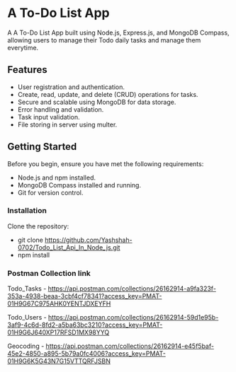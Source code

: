 # A To-Do List App
A A To-Do List App built using Node.js, Express.js, and MongoDB Compass, allowing users to manage their Todo daily tasks and manage them everytime.

## Features

- User registration and authentication.
- Create, read, update, and delete (CRUD) operations for tasks.
- Secure and scalable using MongoDB for data storage.
- Error handling and validation.
- Task input validation.
- File storing in server using multer.

## Getting Started

Before you begin, ensure you have met the following requirements:

- Node.js and npm installed.
- MongoDB Compass installed and running.
- Git for version control.

### Installation

Clone the repository:

- git clone https://github.com/Yashshah-0702/Todo_List_Api_In_Node_js.git
- npm install

### Postman Collection link

Todo_Tasks - https://api.postman.com/collections/26162914-a9fa323f-353a-4938-beaa-3cbf4cf78341?access_key=PMAT-01H9G67C975AHK0YENTJDXEYFH

Todo_Users - https://api.postman.com/collections/26162914-59d1e95b-3af9-4c6d-8fd2-a5ba63bc3210?access_key=PMAT-01H9G6J640XP17RFSD1MX98YYQ

Geocoding - https://api.postman.com/collections/26162914-e45f5baf-45e2-4850-a895-5b79a0fc4006?access_key=PMAT-01H9G6K5G43N7G15VTTQRFJSBN
